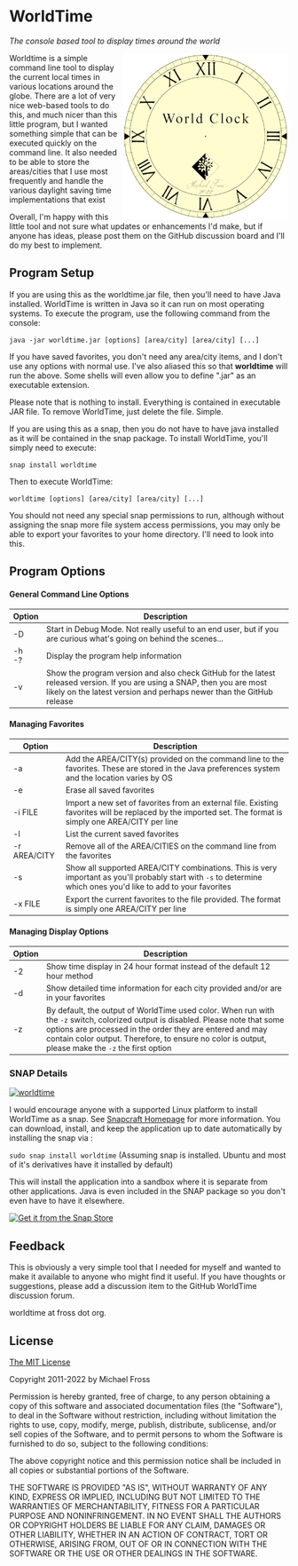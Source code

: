 # WorldTime

*The console based tool to display times around the world*

<img align="right" width="300" src="https://github.com/frossm/worldtime/raw/master/graphics/WorldTimeLogo500.png">Worldtime is a simple command line tool to display the current local times in various locations around the globe.  There are a lot of very nice web-based tools to do this, and much nicer than this little program, but I wanted something simple that can be executed quickly on the command line.  It also needed to be able to store the areas/cities that I use most frequently and handle the various daylight saving time implementations that exist

Overall, I'm happy with this little tool and not sure what updates or enhancements I'd make, but if anyone has ideas, please post them on the GitHub discussion board and I'll do my best to implement.

## Program Setup
If you are using this as the worldtime.jar file, then you'll need to have Java installed.  WorldTime is written in Java so it can run on most operating systems.  To execute the program, use the following command from the console:

    java -jar worldtime.jar [options] [area/city] [area/city] [...]

If you have saved favorites, you don't need any area/city items, and I don't use any options with normal use.  I've also aliased this so that 
**worldtime** will run the above.  Some shells will even allow you to define ".jar" as an executable extension.

Please note that is nothing to install.  Everything is contained in executable JAR file.  To remove WorldTime, just delete the file.  Simple.

If you are using this as a snap, then you do not have to have java installed as it will be contained in the snap package.  To install WorldTime, you'll simply need to execute:

    snap install worldtime
    
Then to execute WorldTime:

    worldtime [options] [area/city] [area/city] [...]

You should not need any special snap permissions to run, although without assigning the snap more file system access permissions, you may only be able to export your favorites to your home directory.  I'll need to look into this.

## Program Options

#### General Command Line Options
|Option|Description|
|------|-----------|
|-D|Start in Debug Mode.  Not really useful to an end user, but if you are curious what's going on behind the scenes...|
|-h <br>-?|Display the program help information|
|-v|Show the program version and also check GitHub for the latest released version.  If you are using a SNAP, then you are most likely on the latest version and perhaps newer than the GitHub release|

#### Managing Favorites
|Option|Description|
|------|-----------|
|-a|Add the AREA/CITY(s) provided on the command line to the favorites.  These are stored in the Java preferences system and the location varies by OS|
|-e|Erase all saved favorites|
|-i FILE|Import a new set of favorites from an external file.  Existing favorites will be replaced by the imported set.  The format is simply one AREA/CITY per line|
|-l|List the current saved favorites|
|-r AREA/CITY|Remove all of the AREA/CITIES on the command line from the favorites|
|-s|Show all supported AREA/CITY combinations.  This is very important as you'll probably start with `-s` to determine which ones you'd like to add to your favorites|
|-x FILE|Export the current favorites to the file provided.  The format is simply one AREA/CITY per line|

#### Managing Display Options
|Option|Description|
|------|-----------|
|-2|Show time display in 24 hour format instead of the default 12 hour method|
|-d|Show detailed time information for each city provided and/or are in your favorites|
|-z|By default, the output of WorldTime used color.  When run with the `-z` switch, colorized output is disabled. Please note that some options are processed in the order they are entered and may contain color output.  Therefore, to ensure no color is output, please make the `-z` the first option|


### SNAP Details

[![worldtime](https://snapcraft.io//quoter/badge.svg)](https://snapcraft.io/worldtime)

I would encourage anyone with a supported Linux platform to install WorldTime as a snap.  See [Snapcraft Homepage](https://snapcraft.io) for more information. You can download, install, and keep the application up to date automatically by installing the snap via :

`sudo snap install worldtime`  (Assuming snap is installed.  Ubuntu and most of it's derivatives have it installed by default)

This will install the application into a sandbox where it is separate from other applications.  Java is even included in the SNAP package so you don't even have to have it elsewhere.

[![Get it from the Snap Store](https://snapcraft.io/static/images/badges/en/snap-store-black.svg)](https://snapcraft.io/worldtime)

## Feedback

This is obviously a very simple tool that I needed for myself and wanted to make it available to anyone who might find it useful.  If you have thoughts or suggestions, please add a discussion item to the GitHub WorldTime discussion forum.

worldtime at fross dot org.

## License

[The MIT License](https://opensource.org/licenses/MIT)

Copyright 2011-2022 by Michael Fross

Permission is hereby granted, free of charge, to any person obtaining a copy of this software and associated documentation files (the "Software"), to deal in the Software without restriction, including without limitation the rights to use, copy, modify, merge, publish, distribute, sublicense, and/or sell copies of the Software, and to permit persons to whom the Software is furnished to do so, subject to the following conditions:

The above copyright notice and this permission notice shall be included in all copies or substantial portions of the Software.

THE SOFTWARE IS PROVIDED "AS IS", WITHOUT WARRANTY OF ANY KIND, EXPRESS OR IMPLIED, INCLUDING BUT NOT LIMITED TO THE WARRANTIES OF MERCHANTABILITY, FITNESS FOR A PARTICULAR PURPOSE AND NONINFRINGEMENT. IN NO EVENT SHALL THE AUTHORS OR COPYRIGHT HOLDERS BE LIABLE FOR ANY CLAIM, DAMAGES OR OTHER LIABILITY, WHETHER IN AN ACTION OF CONTRACT, TORT OR OTHERWISE, ARISING FROM, OUT OF OR IN CONNECTION WITH THE SOFTWARE OR THE USE OR OTHER DEALINGS IN THE SOFTWARE.



